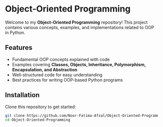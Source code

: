 # Object-Oriented Programming

Welcome to my **Object-Oriented Programming** repository! This project contains various concepts, examples, and implementations related to OOP in Python.

## Features
- Fundamental OOP concepts explained with code
- Examples covering **Classes, Objects, Inheritance, Polymorphism, Encapsulation, and Abstraction**
- Well-structured code for easy understanding
- Best practices for writing OOP-based Python programs

## Installation

Clone this repository to get started:

```bash
git clone https://github.com/Noor-Fatima-Afzal/Object-Oriented-Programming.git
cd Object-Oriented-Programming
